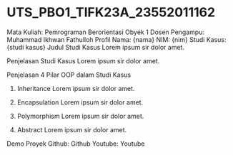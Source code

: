 # UTS_PBO1_TIFK23A_23552011162
Mata Kuliah: Pemrograman Berorientasi Obyek 1
Dosen Pengampu: Muhammad Ikhwan Fathulloh
Profil
Nama: {nama}
NIM: {nim}
Studi Kasus: {studi kasus}
Judul Studi Kasus
Lorem ipsum sir dolor amet.

Penjelasan Studi Kasus
Lorem ipsum sir dolor amet.

Penjelasan 4 Pilar OOP dalam Studi Kasus
1. Inheritance
Lorem ipsum sir dolor amet.

2. Encapsulation
Lorem ipsum sir dolor amet.

3. Polymorphism
Lorem ipsum sir dolor amet.

4. Abstract
Lorem ipsum sir dolor amet.

Demo Proyek
Github: Github
Youtube: Youtube
